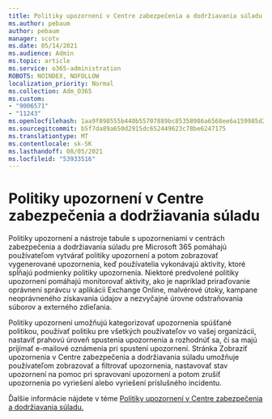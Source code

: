 ```yaml
---
title: Politiky upozornení v Centre zabezpečenia a dodržiavania súladu
ms.author: pebaum
author: pebaum
manager: scotv
ms.date: 05/14/2021
ms.audience: Admin
ms.topic: article
ms.service: o365-administration
ROBOTS: NOINDEX, NOFOLLOW
localization_priority: Normal
ms.collection: Adm_O365
ms.custom:
- "9006571"
- "11243"
ms.openlocfilehash: 1aa9f898555b440b55707889bc85358986a6568ee6a159985d2e60041cff7750
ms.sourcegitcommit: b5f7da89a650d2915dc652449623c78be6247175
ms.translationtype: MT
ms.contentlocale: sk-SK
ms.lasthandoff: 08/05/2021
ms.locfileid: "53933516"
---
```

# <a name="alert-policies-in-the-security-and-compliance-center"></a>Politiky upozornení v Centre zabezpečenia a dodržiavania súladu

Politiky upozornení a nástroje tabule s upozorneniami v centrách zabezpečenia a dodržiavania súladu pre Microsoft 365 pomáhajú používateľom vytvárať politiky upozornení a potom zobrazovať vygenerované upozornenia, keď používatelia vykonávajú aktivity, ktoré spĺňajú podmienky politiky upozornenia. Niektoré predvolené politiky upozornení pomáhajú monitorovať aktivity, ako je napríklad priraďovanie oprávnení správcu v aplikácii Exchange Online, malvérové útoky, kampane neoprávneného získavania údajov a nezvyčajné úrovne odstraňovania súborov a externého zdieľania.

Politiky upozornení umožňujú kategorizovať upozornenia spúšťané politikou, používať politiku pre všetkých používateľov vo vašej organizácii, nastaviť prahovú úroveň spustenia upozornenia a rozhodnúť sa, či sa majú prijímať e-mailové oznámenia pri spustení upozornení. Stránka Zobraziť upozornenia v Centre zabezpečenia a dodržiavania súladu umožňuje používateľom zobrazovať a filtrovať upozornenia, nastavovať stav upozornení na pomoc pri spravovaní upozornení a potom zrušiť upozornenia po vyriešení alebo vyriešení príslušného incidentu.

Ďalšie informácie nájdete v téme [Politiky upozornení v Centre zabezpečenia a dodržiavania súladu.](/microsoft-365/compliance/alert-policies)